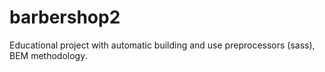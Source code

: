 # barbershop2
Educational project with automatic building and use preprocessors (sass), BEM methodology.
